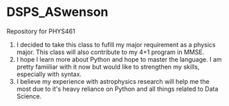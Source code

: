 # DSPS_ASwenson
Repository for PHYS461

1. I decided to take this class to fufill my major requirement as a physics major. This class will also contribute to my 4+1 program in MMSE.
2. I hope I learn more about Python and hope to master the language. I am pretty famiiliar with it now but would like to strengthen my skills, especially with syntax.
3. I believe my experience with astrophysics research will help me the most due to it's heavy reliance on Python and all things related to Data Science.
